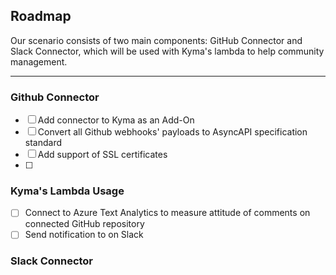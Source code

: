 ## Roadmap

Our scenario consists of two main components: GitHub Connector and Slack Connector, which will be used with Kyma's lambda to help community management. 

---
### Github Connector
* [ ] Add connector to Kyma as an Add-On 
* [ ] Convert all Github webhooks' payloads to AsyncAPI specification standard
* [ ] Add support of SSL certificates
* [ ]  

### Kyma's Lambda Usage
* [ ] Connect to Azure Text Analytics to measure attitude of comments on connected GitHub repository
* [ ] Send notification to on Slack

### Slack Connector
